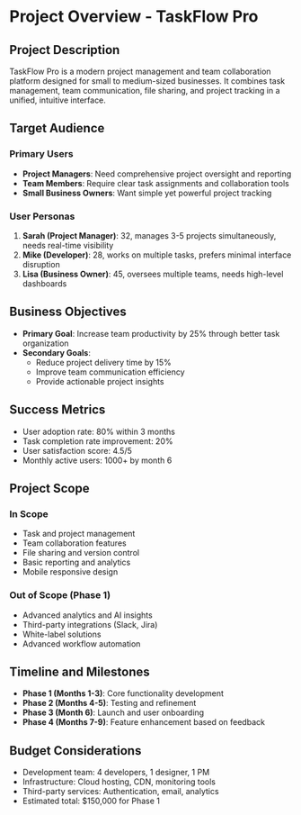 # Project Overview - TaskFlow Pro

## Project Description
TaskFlow Pro is a modern project management and team collaboration platform designed for small to medium-sized businesses. It combines task management, team communication, file sharing, and project tracking in a unified, intuitive interface.

## Target Audience
### Primary Users
- **Project Managers**: Need comprehensive project oversight and reporting
- **Team Members**: Require clear task assignments and collaboration tools
- **Small Business Owners**: Want simple yet powerful project tracking

### User Personas
1. **Sarah (Project Manager)**: 32, manages 3-5 projects simultaneously, needs real-time visibility
2. **Mike (Developer)**: 28, works on multiple tasks, prefers minimal interface disruption
3. **Lisa (Business Owner)**: 45, oversees multiple teams, needs high-level dashboards

## Business Objectives
- **Primary Goal**: Increase team productivity by 25% through better task organization
- **Secondary Goals**:
  - Reduce project delivery time by 15%
  - Improve team communication efficiency
  - Provide actionable project insights

## Success Metrics
- User adoption rate: 80% within 3 months
- Task completion rate improvement: 20%
- User satisfaction score: 4.5/5
- Monthly active users: 1000+ by month 6

## Project Scope
### In Scope
- Task and project management
- Team collaboration features
- File sharing and version control
- Basic reporting and analytics
- Mobile responsive design

### Out of Scope (Phase 1)
- Advanced analytics and AI insights
- Third-party integrations (Slack, Jira)
- White-label solutions
- Advanced workflow automation

## Timeline and Milestones
- **Phase 1 (Months 1-3)**: Core functionality development
- **Phase 2 (Months 4-5)**: Testing and refinement
- **Phase 3 (Month 6)**: Launch and user onboarding
- **Phase 4 (Months 7-9)**: Feature enhancement based on feedback

## Budget Considerations
- Development team: 4 developers, 1 designer, 1 PM
- Infrastructure: Cloud hosting, CDN, monitoring tools
- Third-party services: Authentication, email, analytics
- Estimated total: $150,000 for Phase 1
